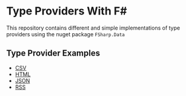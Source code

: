 # Type Providers With F# #

This repository contains different and simple
implementations of type providers
using the nuget package `FSharp.Data`

## Type Provider Examples ##

- [CSV ](https://github.com/B1tF8er/type-providers-workshop/tree/master/src/CsvTypeProvider) 
- [HTML](https://github.com/B1tF8er/type-providers-workshop/tree/master/src/HtmlProvider)
- [JSON](https://github.com/B1tF8er/type-providers-workshop/tree/master/src/JsonTypeProvider)
- [RSS ](https://github.com/B1tF8er/type-providers-workshop/tree/master/src/RssTypeProvider)
